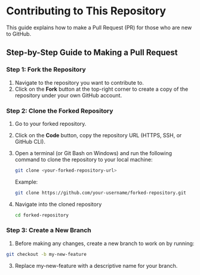 # Contributing to This Repository

This guide explains how to make a Pull Request (PR) for those who are new to GitHub.

## Step-by-Step Guide to Making a Pull Request

### Step 1: Fork the Repository
1. Navigate to the repository you want to contribute to.
2. Click on the **Fork** button at the top-right corner to create a copy of the repository under your own GitHub account.

### Step 2: Clone the Forked Repository
1. Go to your forked repository.
2. Click on the **Code** button, copy the repository URL (HTTPS, SSH, or GitHub CLI).
3. Open a terminal (or Git Bash on Windows) and run the following command to clone the repository to your local machine:

   ```bash
   git clone <your-forked-repository-url>
   ```
   
   Example:
   ```bash
   git clone https://github.com/your-username/forked-repository.git
   ```
   
4. Navigate into the cloned repository
   
   ```bash
   cd forked-repository
   ```
   
### Step 3: Create a New Branch
1.	Before making any changes, create a new branch to work on by running:

   ```bash
   git checkout -b my-new-feature
   ```

3.	Replace my-new-feature with a descriptive name for your branch.

